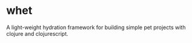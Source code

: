 # whet

A light-weight hydration framework for building simple pet projects with clojure and clojurescript.
